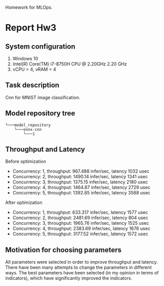 Homework for MLOps.

# Report Hw3

## System configuration

1. Windows 10
2. Intel(R) Core(TM) i7-8750H CPU @ 2.20GHz 2.20 GHz
3. vCPU = 4, vRAM = 4

## Task description

Cnn for MNIST image classification.

## Model repository tree

```
└───model_repository
    └───onnx-cnn
        └───1
```

## Throughput and Latency

Before optimization

- Concurrency: 1, throughput: 967.488 infer/sec, latency 1032 usec
- Concurrency: 2, throughput: 1490.14 infer/sec, latency 1341 usec
- Concurrency: 3, throughput: 1375.15 infer/sec, latency 2180 usec
- Concurrency: 4, throughput: 1464.87 infer/sec, latency 2729 usec
- Concurrency: 5, throughput: 1392.85 infer/sec, latency 3588 usec

After optimization

- Concurrency: 1, throughput: 633.317 infer/sec, latency 1577 usec
- Concurrency: 2, throughput: 2481.69 infer/sec, latency 804 usec
- Concurrency: 3, throughput: 1965.76 infer/sec, latency 1525 usec
- Concurrency: 4, throughput: 2383.69 infer/sec, latency 1676 usec
- Concurrency: 5, throughput: 3177.52 infer/sec, latency 1572 usec

## Motivation for choosing parameters

All parameters were selected in order to improve throughput and latency. There have been many attempts to change the parameters in different ways. The best parameters have been selected (in my opinion in terms of indicators), which have significantly improved the indicators.
